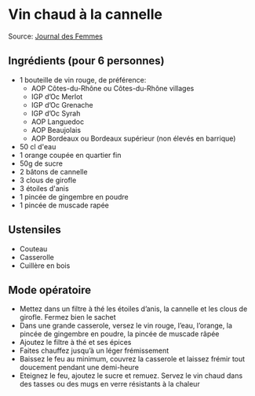 # Vin chaud à la cannelle

Source: [Journal des Femmes](https://cuisine.journaldesfemmes.fr/recette/320385-vin-chaud)

## Ingrédients (pour 6 personnes)

- 1 bouteille de vin rouge, de préférence:
  - AOP Côtes-du-Rhône ou Côtes-du-Rhône villages
  - IGP d’Oc Merlot
  - IGP d’Oc Grenache
  - IGP d’Oc Syrah
  - AOP Languedoc
  - AOP Beaujolais
  - AOP Bordeaux ou Bordeaux supérieur (non élevés en barrique)
- 50 cl d'eau
- 1 orange coupée en quartier fin
- 50g de sucre
- 2 bâtons de cannelle
- 3 clous de girofle
- 3 étoiles d'anis
- 1 pincée de gingembre en poudre
- 1 pincée de muscade rapée

## Ustensiles

- Couteau
- Casserolle
- Cuillère en bois

## Mode opératoire

- Mettez dans un filtre à thé les étoiles d’anis, la cannelle et les clous de girofle. Fermez bien le sachet
- Dans une grande casserole, versez le vin rouge, l’eau, l’orange, la pincée de gingembre en poudre, la pincée de muscade râpée
- Ajoutez le filtre à thé et ses épices
- Faites chauffez jusqu’à un léger frémissement
- Baissez le feu au minimum, couvrez la casserole et laissez frémir tout doucement pendant une demi-heure
- Eteignez le feu, ajoutez le sucre et remuez. Servez le vin chaud dans des tasses ou des mugs en verre résistants à la chaleur
